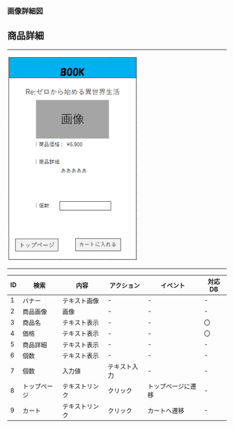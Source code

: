 ### 画像詳細図
## 商品詳細
---
<img src="img/syousai.png" width="300">

---
|ID|検索|内容|アクション|イベント|対応DB|
|--|----|---|---------|--------|-----|
|1|バナー|テキスト画像|-|-|-|
|2|商品画像|画像|-|-|-|
|3|商品名|テキスト表示|-|-|〇|
|4|価格|テキスト表示|-|-|〇|
|5|商品詳細|テキスト表示|-|-|-|
|6|個数|テキスト表示|-|-|-|
|7|個数|入力値|テキスト入力|-|-|-|
|8|トップページ|テキストリンク|クリック|トップページに遷移|-|
|9|カート|テキストリンク|クリック|カートへ遷移|-|

